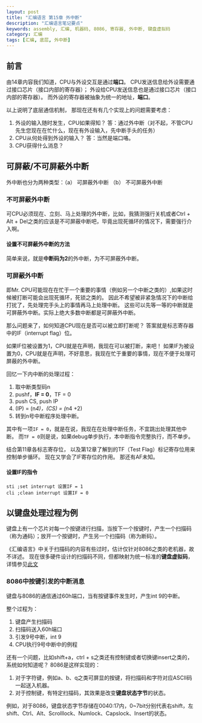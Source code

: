 ```yaml
---
layout: post
title: "汇编语言 第15章 外中断"
description: "汇编语言笔记要点"
keywords: assembly, 汇编, 机器码, 8086, 寄存器, 外中断, 键盘虚拟码
category: 汇编
tags: [汇编, 底层, 外中断]
---
```


## 前言
由14章内容我们知道，CPU与外设交互是通过**端口**。
CPU发送信息给外设需要通过接口芯片（接口内部的寄存器）；
外设给CPU发送信息也是通过接口芯片（接口内部的寄存器）。
而外设的寄存器被抽象为统一的地址，**端口**。

以上说明了底层通信机制，
那现在还有有几个实现上的问题需要考虑：

1. 外设的输入随时发生，CPU如果得知？ 答：通过外中断（对不起，不管CPU先生您现在在忙什么，现在有外设输入，先中断手头的任务）
2. CPU从何处得到外设的输入？ 答：当然是端口咯。
3. CPU获得什么消息？

## 可屏蔽/不可屏蔽外中断
外中断也分为两种类型：（a） 可屏蔽外中断 （b） 不可屏蔽外中断

### 不可屏蔽外中断
可CPU必须现在、立刻、马上处理的外中断，比如，我猜测强行关机或者Ctrl + Alt + Del之类的应该是不可屏蔽中断吧，毕竟出现死循环的情况下，需要强行介入啊。

#### 设置不可屏蔽外中断的方法
简单来说，就是**中断码为2**的外中断，为不可屏蔽外中断。

### 可屏蔽外中断
即Mr. CPU可能现在在忙于一个重要的事情（例如另一个中断之类的）,如果这时候被打断可能会出现死循环，死锁之类的。
因此不希望被非紧急情况下的中断给打扰了，先处理完手头上的事情再马上处理中断。
这些可以先等一等的中断就是可屏蔽外中断。实际上绝大多数中断都是可屏蔽外中断。

那么问题来了，如何知道CPU现在是否可以被立即打断呢？
答案就是标志寄存器中的IF（interrupt flag）位。

如果IF位被设置为1，CPU就是在声明，我现在可以被打断，来吧！
如果IF为被设置为0，CPU就是在声明，不好意思，我现在忙于重要的事情，现在不便于处理可屏蔽的外中断。

回忆一下内中断的处理过程：

1. 取中断类型码n
2. pushf，**IF = 0**，TF = 0
3. push CS, push IP
4. (IP) = (n*4)，(CS) = (n*4 +2)
5. 转到n号中断程序处理中断。

其中有一项`IF = 0`，就是在说，我现在在处理中断任务，不宜跳出处理其他中断。
而`TF = 0`则是说，如果debug单步执行，本中断指令完整执行，而不单步。

结合第11章各标志寄存位，
以及第12章了解到的TF（Test Flag）标记寄存位用来控制单步循环。
现在又学会了IF寄存位的作用。
那还有AF未知。

#### 设置IF的指令

```
sti ;set interrupt 设置IF = 1 
cli ;clean interrupt 设置IF = 0
```

## 以键盘处理过程为例

键盘上有一个芯片对每一个按键进行扫描，当按下一个按键时，产生一个扫描码（称为通码）；放开一个按键时，产生另一个扫描码（称为断码）。

《汇编语言》中关于扫描码的内容有些过时，估计仅针对8086之类的老机器，故不详述。
现在很多硬件设计的扫描码不同，但都映射为统一标准的**键盘虚拟码**，详情参见[此文](http://blog.csdn.net/whatday/article/details/7054643)

### 8086中按键引发的中断消息
键盘与8086的通信通过60h端口，当有按键事件发生时，产生int 9的中断。

整个过程为：

1. 键盘产生扫描码
2. 扫描码送入60h端口
3. 引发9号中断，int 9
4. CPU执行9号中断中的例程

还有一个问题，比如shift+a，ctrl + s之类还有控制键或者切换键insert之类的，系统如何知道呢？
8086是这样实现的：

1. 对于字符键，例如a、b、q之类可屏显的按键，将扫描码和字符对应ASCII码一起送入机器。
2. 对于控制键，有特定扫描码，其效果是改变**键盘状态字节**的状态。

例如，对于8086，键盘状态字节存储在0040:17内，0~7bit分别代表右shift，左shift、Ctrl、Alt、Scrolllock、Numlock、Capslock、Insert的状态。
